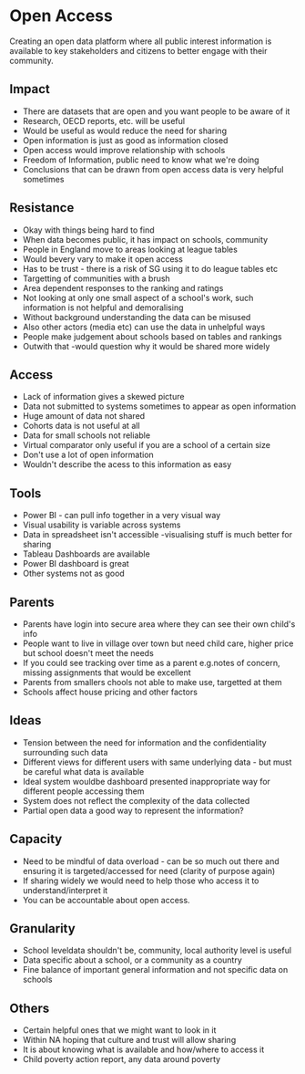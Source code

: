 # Open Access
Creating an open data platform where all public interest information is available to key stakeholders and citizens to better engage with their community.

## Impact

 - There are datasets that are open and you want people to be aware of it
 - Research, OECD reports, etc. will be useful
 - Would be useful as would reduce the need for sharing
 - Open information is just as good as information closed
 - Open access would improve relationship with schools
 - Freedom of Information, public need to know what we're doing
 - Conclusions that can be drawn from open access data is very helpful sometimes

## Resistance 

 - Okay with things being hard to find
 - When data becomes public, it has impact on schools, community
 - People in England move to areas looking at league tables
 - Would bevery vary to make it open access
 - Has to be trust - there is a risk of SG using it to do league tables etc
 - Targetting of communities with a brush
 - Area dependent responses to the ranking and ratings
 - Not looking at only one small aspect of a school's work, such information is not helpful and demoralising
 - Without background understanding the data can be misused
 - Also other actors (media etc) can use the data in unhelpful ways
 - People make judgement about schools based on tables and rankings
 - Outwith that -would question why it would be shared more widely

## Access

 - Lack of information gives a skewed picture
 - Data not submitted to systems sometimes to appear as open information
 - Huge amount of data not shared
 - Cohorts data is not useful at all
 - Data for small schools not reliable
 - Virtual comparator only useful if you are a school of a certain size
 - Don't use a lot of open information
 - Wouldn't describe the acess to this information as easy

## Tools

 - Power BI - can pull info together in a very visual way
 - Visual usability is variable across systems
 - Data in spreadsheet isn't accessible -visualising stuff is much better for sharing
 - Tableau Dashboards are available
 - Power BI dashboard is great
 - Other systems not as good

## Parents

 - Parents have login into secure area where they can see their own child's info
 - People want to live in village over town but need child care, higher price but school doesn't meet the needs
 - If you could see tracking over time as a parent e.g.notes of concern, missing assignments that would be excellent
 - Parents from smallers chools not able to make use, targetted at them
 - Schools affect house pricing and other factors

## Ideas

 - Tension between the need for information and the confidentiality surrounding such data
 - Different views for different users with same underlying data - but must be careful what data is available
 - Ideal system wouldbe dashboard presented inappropriate way for different people accessing them
 - System does not reflect the complexity of the data collected
 - Partial open data a good way to represent the information?

## Capacity

 - Need to be mindful of data overload - can be so much out there and ensuring it is targeted/accessed for need (clarity of purpose again)
 - If sharing widely we would need to help those who access it to understand/interpret it
 - You can be accountable about open access.

## Granularity 

 - School leveldata shouldn't be, community, local authority level is useful
 - Data specific about a school, or a community as a country
 - Fine balance of important general information and not specific data on schools

## Others

 - Certain helpful ones that we might want to look in it
 - Within NA hoping that culture and trust will allow sharing
 - It is about knowing what is available and how/where to access it
 - Child poverty action report, any data around poverty
